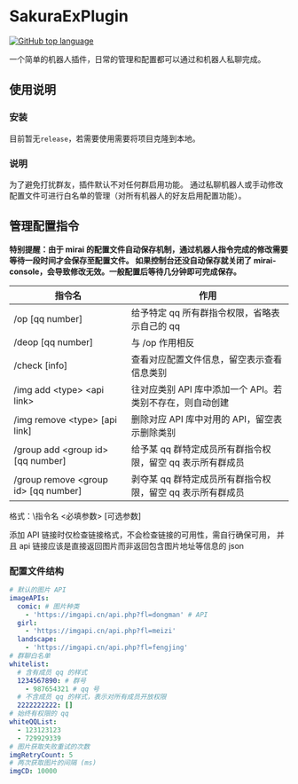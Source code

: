# SakuraExPlugin

<p>
<a href="https://github.com/Sakura-Ex/SakuraExPlugin">
<img alt="GitHub top language" src="https://img.shields.io/github/languages/top/Sakura-Ex/SakuraExPlugin?style=plastic">
</a>
</p>

一个简单的机器人插件，日常的管理和配置都可以通过和机器人私聊完成。

## 使用说明

### 安装

目前暂无`release`，若需要使用需要将项目克隆到本地。

### 说明

为了避免打扰群友，插件默认不对任何群启用功能。
通过私聊机器人或手动修改配置文件可进行白名单的管理（对所有机器人的好友启用配置功能）。

## 管理配置指令

**特别提醒：由于 mirai 的配置文件自动保存机制，通过机器人指令完成的修改需要等待一段时间才会保存至配置文件。
如果控制台还没自动保存就关闭了 mirai-console，会导致修改无效。一般配置后等待几分钟即可完成保存。**

| 指令名                                      | 作用                                |
|------------------------------------------|-----------------------------------|
| /op \[qq number\]                        | 给予特定 qq 所有群指令权限，省略表示自己的 qq        |
| /deop \[qq number\]                      | 与 /op 作用相反                        |
| /check \[info\]                          | 查看对应配置文件信息，留空表示查看信息类别             |
| /img add \<type\> \<api link\>           | 往对应类别 API 库中添加一个 API。若类别不存在，则自动创建 |
| /img remove \<type\> \[api link\]        | 删除对应 API 库中对用的 API，留空表示删除类别       |
| /group add \<group id\> \[qq number\]    | 给予某 qq 群特定成员所有群指令权限，留空 qq 表示所有群成员 |
| /group remove \<group id\> \[qq number\] | 剥夺某 qq 群特定成员所有群指令权限，留空 qq 表示所有群成员 |

格式：\\指令名 \<必填参数\> \[可选参数\]

添加 API 链接时仅检查链接格式，不会检查链接的可用性，需自行确保可用，
并且 api 链接应该是直接返回图片而非返回包含图片地址等信息的 json

### 配置文件结构

```yaml
# 默认的图片 API
imageAPIs: 
  comic: # 图片种类
    - 'https://imgapi.cn/api.php?fl=dongman' # API
  girl: 
    - 'https://imgapi.cn/api.php?fl=meizi'
  landscape: 
    - 'https://imgapi.cn/api.php?fl=fengjing'
# 群聊白名单
whitelist: 
  # 含有成员 qq 的样式
  1234567890: # 群号
    - 987654321 # qq 号
  # 不含成员 qq 的样式，表示对所有成员开放权限
  2222222222: [] 
# 始终有权限的 qq
whiteQQList: 
  - 123123123
  - 729929339
# 图片获取失败重试的次数
imgRetryCount: 5
# 两次获取图片的间隔 (ms)
imgCD: 10000
```